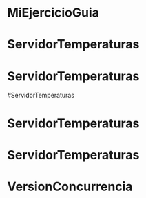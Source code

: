 # MiEjercicioGuia
# ServidorTemperaturas
# ServidorTemperaturas
#ServidorTemperaturas
# ServidorTemperaturas
# ServidorTemperaturas
# VersionConcurrencia
